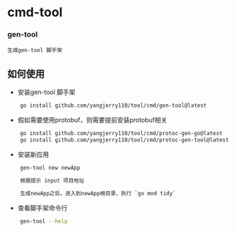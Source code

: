 <!--
 * @Author: Jerry.Yang
 * @Date: 2023-04-27 11:35:01
 * @LastEditors: Jerry.Yang
 * @LastEditTime: 2023-07-20 10:48:27
 * @Description: 
-->

# cmd-tool
### gen-tool
    生成gen-tool 脚手架

## 如何使用
- 安装gen-tool 脚手架
``` bash
    go install github.com/yangjerry110/tool/cmd/gen-tool@latest
```

- 假如需要使用protobuf，则需要提前安装protobuf相关
``` bash
    go install github.com/yangjerry110/tool/cmd/protoc-gen-go@latest
    go install github.com/yangjerry110/tool/cmd/protoc-gen-tool@latest
```

- 安装新应用
``` bash
    gen-tool new newApp
```
``` bash
    根据提示 input 项目地址
```
``` bash
    生成newApp之后，进入到newApp根目录，执行 `go mod tidy`
```

- 查看脚手架命令行
``` bash
    gen-tool --help
```
